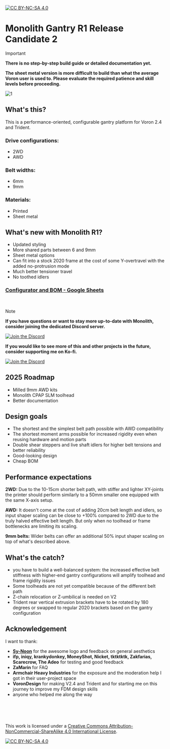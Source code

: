 [![CC BY-NC-SA 4.0][cc-by-nc-sa-shield]][cc-by-nc-sa]

# Monolith Gantry R1 Release Candidate 2
> [!IMPORTANT]
> **There is no step-by-step build guide or detailed documentation yet.**
> 
> **The sheet metal version is more difficult to build than what the average Voron user is used to. Please evaluate the required patience and skill levels before proceeding.**

![1](Images/split_view.png)

## What's this?
This is a performance-oriented, configurable gantry platform for Voron 2.4 and Trident.

### Drive configurations:
- 2WD
- AWD

### Belt widths:
- 6mm
- 9mm

 ### Materials:
- Printed
- Sheet metal

## What's new with Monolith R1?
- Updated styling
- More shared parts between 6 and 9mm
- Sheet metal options
- Can fit into a stock 2020 frame at the cost of some Y-overtravel with the added no-protrusion mode
- Much better tensioner travel
- No toothed idlers

### [Configurator and BOM - Google Sheets ](https://docs.google.com/spreadsheets/d/14mWAb1CxOuovr1oKOu4pIA4AFW-SMeCLfFVxeun0VMA/edit?usp=sharing)

<br/>

> [!NOTE]
> **If you have questions or want to stay more up-to-date with Monolith, consider joining the dedicated Discord server.**
>
> [![Join the Discord](https://discord.com/api/guilds/1227971059764953230/widget.png?style=banner3)](https://discord.gg/JanBKxAzDz)
>
> **If you would like to see more of this and other projects in the future, consider supporting me on Ko-fi.**
>
> [![Join the Discord](https://github.com/CloakedWayne/Monolith_Gantry_V2-VT/blob/main/Images/kofi_short_button_white.png)](https://ko-fi.com/cloakedwayne)

## 2025 Roadmap
- Milled 9mm AWD kits
- Monolith CPAP SLM toolhead
- Better documentation

## Design goals
- The shortest and the simplest belt path possible with AWD compatibility
- The shortest moment arms possible for increased rigidity even when reusing hardware and motion parts
- Double shear steppers and live shaft idlers for higher belt tensions and better reliability
- Good-looking design
- Cheap BOM

## Performance expectations
**2WD:** Due to the 10-15cm shorter belt path, with stiffer and lighter XY-joints the printer should perform similarly to a 50mm smaller one equipped with the same X-axis setup.

**AWD:** It doesn't come at the cost of adding 20cm belt length and idlers, so input shaper scaling can be close to +100% compared to 2WD due to the truly halved effective belt length. But only when no toolhead or frame bottlenecks are limiting its scaling.

**9mm belts:** Wider belts can offer an additional 50% input shaper scaling on top of what's described above.

## What's the catch?
- you have to build a well-balanced system: the increased effective belt stiffness with higher-end gantry configurations will amplify toolhead and frame rigidity issues
- Some toolheads are not yet compatible because of the different belt path
- Z-chain relocation or Z-umbilical is needed on V2
- Trident rear vertical extrusion brackets have to be rotated by 180 degrees or swapped to regular 2020 brackets based on the gantry configuration

## Acknowledgement
I want to thank:

- **[Sy-Noon](https://synoon.portfoliobox.net/)** for the awesome logo and feedback on general aesthetics
- **ifp, iniqy, krankydonkey, MoneyShot, Nicket, tktktktk, Zakfarias, Scarecrow, The Adeo** for testing and good feedback
- **ZaMarin** for FAQ
- **Armchair Heavy Industries** for the exposure and the moderation help I got in their user-project space
- **VoronDesign** for making V2.4 and Trident and for starting me on this journey to improve my FDM design skills
- anyone who helped me along the way

<br/><br/><br/><br/>
This work is licensed under a
[Creative Commons Attribution-NonCommercial-ShareAlike 4.0 International License][cc-by-nc-sa].

[![CC BY-NC-SA 4.0][cc-by-nc-sa-image]][cc-by-nc-sa]

[cc-by-nc-sa]: http://creativecommons.org/licenses/by-nc-sa/4.0/
[cc-by-nc-sa-image]: https://licensebuttons.net/l/by-nc-sa/4.0/88x31.png
[cc-by-nc-sa-shield]: https://img.shields.io/badge/License-CC%20BY--NC--SA%204.0-lightgrey.svg
